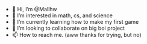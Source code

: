 - 👋 Hi, I’m @Mallhw
- 👀 I’m interested in math, cs, and science
- 🌱 I’m currently learning how to make my first game
- 💞️ I’m looking to collaborate on big boi project
- 📫 How to reach me. (aww thanks for trying, but no)

<!---
Mallhw/Mallhw is a ✨ special ✨ repository because its `README.md` (this file) appears on your GitHub profile.
You can click the Preview link to take a look at your changes.
--->
